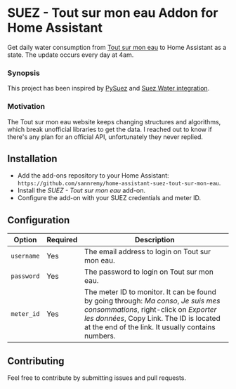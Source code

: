 # SUEZ - Tout sur mon eau Addon for Home Assistant

Get daily water consumption from [Tout sur mon eau](https://www.toutsurmoneau.fr/) to Home Assistant as a state. The update occurs every day at 4am.

### Synopsis

This project has been inspired by [PySuez](https://github.com/ooii/pySuez) and [Suez Water integration](https://www.home-assistant.io/integrations/suez_water/).

### Motivation

The Tout sur mon eau website keeps changing structures and algorithms, which break unofficial libraries to get the data. I reached out to know if there's any plan for an official API, unfortunately they never replied.

## Installation

 - Add the add-ons repository to your Home Assistant: `https://github.com/sannremy/home-assistant-suez-tout-sur-mon-eau`.
 - Install the *SUEZ - Tout sur mon eau* add-on.
 - Configure the add-on with your SUEZ credentials and meter ID.

## Configuration

|Option|Required|Description|
|---------|--------|-----------|
|`username`|Yes|The email address to login on Tout sur mon eau.|
|`password`|Yes|The password to login on Tout sur mon eau.|
|`meter_id`|Yes|The meter ID to monitor. It can be found by going through: *Ma conso*, *Je suis mes consommations*, right-click on *Exporter les données*, Copy Link. The ID is located at the end of the link. It usually contains numbers.|

## Contributing

Feel free to contribute by submitting issues and pull requests.
